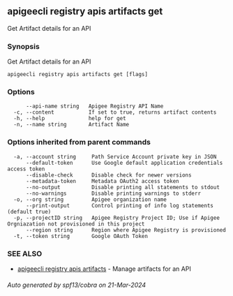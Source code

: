 ## apigeecli registry apis artifacts get

Get Artifact details for an API

### Synopsis

Get Artifact details for an API

```
apigeecli registry apis artifacts get [flags]
```

### Options

```
      --api-name string   Apigee Registry API Name
  -c, --content           If set to true, returns artifact contents
  -h, --help              help for get
  -n, --name string       Artifact Name
```

### Options inherited from parent commands

```
  -a, --account string     Path Service Account private key in JSON
      --default-token      Use Google default application credentials access token
      --disable-check      Disable check for newer versions
      --metadata-token     Metadata OAuth2 access token
      --no-output          Disable printing all statements to stdout
      --no-warnings        Disable printing warnings to stderr
  -o, --org string         Apigee organization name
      --print-output       Control printing of info log statements (default true)
  -p, --projectID string   Apigee Registry Project ID; Use if Apigee Orgniazation not provisioned in this project
      --region string      Region where Apigee Registry is provisioned
  -t, --token string       Google OAuth Token
```

### SEE ALSO

* [apigeecli registry apis artifacts](apigeecli_registry_apis_artifacts.md)	 - Manage artifacts for an API

###### Auto generated by spf13/cobra on 21-Mar-2024

